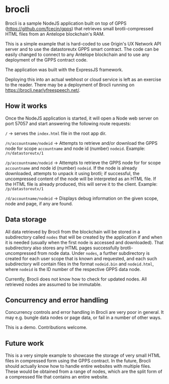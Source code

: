 # brocli
Brocli is a sample NodeJS application built on top of GPPS (https://github.com/fcecin/gpps) that retrieves small brotli-compressed HTML files from an Antelope blockchain's RAM.

This is a simple example that is hard-coded to use 0rigin's UX Network API server and to use the datastoreutx GPPS smart contract. The code can be easily changed to connect to any Antelope blockchain and to use any deployment of the GPPS contract code.

The application was built with the ExpressJS framework.

Deploying this into an actual webhost or cloud service is left as an exercise to the reader. There may be a deployment of Brocli running on https://brocli.nearlyfreespeech.net/.

## How it works

Once the NodeJS application is started, it will open a Node web server on port 57057 and start answering the following route requests:

`/` -> serves the `index.html` file in the root app dir.

`/n/accountname/nodeid` -> Attempts to retrieve and/or download the GPPS node for scope `accountname` and node id (number) `nodeid`. Example: `/n/datastoreutx/1`

`/p/accountname/nodeid` -> Attempts to retrieve the GPPS node for for scope `accountname` and node id (number) `nodeid`. If the node is already downloaded, attempts to unpack it using brotli; if successful, the uncompressed content of the node will be interpreted as an HTML file. If the HTML file is already produced, this will serve it to the client. Example: `/p/datastoreutx/1`

`/d/accountname/nodeid` -> Displays debug information on the given scope, node and page, if any are found.

## Data storage

All data retrieved by Brocli from the blockchain will be stored in a subdirectory called `nodes` that will be created by the application if and when it is needed (usually when the first node is accessed and downloaded). That subdirectory also stores any HTML pages successfully brotli-uncompressed from node data. Under `nodes`, a further subdirectory is created for each user scope that is known and requested, and each such subdirectory will contain files in the format `nodeid.bin` and `nodeid.html`, where `nodeid` is the ID number of the respective GPPS data node.

Currently, Brocli does not know how to check for updated nodes. All retrieved nodes are assumed to be immutable.

## Concurrency and error handling

Concurrency controls and error handling in Brocli are very poor in general. It may e.g. bungle data nodes or page data, or fail in a number of other ways.

This is a demo. Contributions welcome.

## Future work

This is a very simple example to showcase the storage of very small HTML files in compressed form using the GPPS contract. In the future, Brocli should actually know how to handle entire websites with multiple files. These would be obtained from a range of nodes, which are the split form of a compressed file that contains an entire website.

